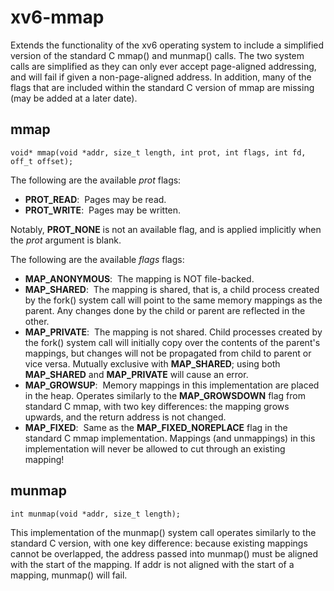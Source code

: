 # xv6-mmap
Extends the functionality of the xv6 operating system to include a simplified version of the standard C mmap() and munmap() calls. The two system calls are simplified as they can only ever accept page-aligned addressing, and will fail
if given a non-page-aligned address. In addition, many of the flags that are included within the standard C version of mmap are missing (may be added at a later date).
## mmap
`void* mmap(void *addr, size_t length, int prot, int flags, int fd, off_t offset);`

The following are the available *prot* flags:
* **PROT_READ**:
&nbsp;Pages may be read.
* **PROT_WRITE**:
&nbsp;Pages may be written.

Notably, **PROT_NONE** is not an available flag, and is applied implicitly when the *prot* argument is blank.

The following are the available *flags* flags:
* **MAP_ANONYMOUS**:
&nbsp;The mapping is NOT file-backed.
* **MAP_SHARED**:
&nbsp;The mapping is shared, that is, a child process created by the fork() system call will point to the same memory mappings as the parent. Any changes done by the child or parent are reflected in the other.
* **MAP_PRIVATE**:
&nbsp;The mapping is not shared. Child processes created by the fork() system call will initially copy over the contents of the parent's mappings, but changes will not be propagated from child to parent or vice versa.
Mutually exclusive with **MAP_SHARED**; using both **MAP_SHARED** and **MAP_PRIVATE** will cause an error.
* **MAP_GROWSUP**:
&nbsp;Memory mappings in this implementation are placed in the heap. Operates similarly to the **MAP_GROWSDOWN** flag from standard C mmap, with two key differences: the mapping grows upwards, and the return address is not changed.
* **MAP_FIXED**:
&nbsp;Same as the **MAP_FIXED_NOREPLACE** flag in the standard C mmap implementation. Mappings (and unmappings) in this implementation will never be allowed to cut through an existing mapping!
## munmap
`int munmap(void *addr, size_t length);`

This implementation of the munmap() system call operates similarly to the standard C version, with one key difference: because existing mappings cannot be overlapped, the address passed into munmap() must be aligned
with the start of the mapping. If addr is not aligned with the start of a mapping, munmap() will fail.
